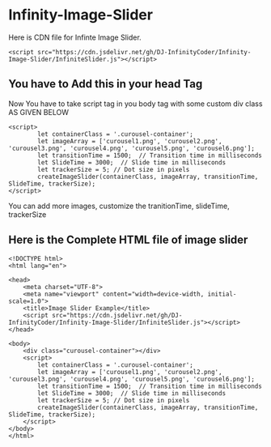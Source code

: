 # Infinity-Image-Slider </br></hr>
Here is  CDN file for Infinte Image Slider.
```
<script src="https://cdn.jsdelivr.net/gh/DJ-InfinityCoder/Infinity-Image-Slider/InfiniteSlider.js"></script>
```
## You have to Add this in your head Tag </br>
Now You have to take script tag in you body tag with some custom div class AS GIVEN BELOW
```
<script>
        let containerClass = '.curousel-container';
        let imageArray = ['curousel1.png', 'curousel2.png', 'curousel3.png', 'curousel4.png', 'curousel5.png', 'curousel6.png'];
        let transitionTime = 1500;  // Transition time in milliseconds
        let SlideTime = 3000;  // Slide time in milliseconds
        let trackerSize = 5; // Dot size in pixels
        createImageSlider(containerClass, imageArray, transitionTime, SlideTime, trackerSize);
</script>
```
You can add more images, customize the tranitionTime, slideTime, trackerSize
## Here is the Complete HTML file of image slider
```
<!DOCTYPE html>
<html lang="en">

<head>
    <meta charset="UTF-8">
    <meta name="viewport" content="width=device-width, initial-scale=1.0">
    <title>Image Slider Example</title>
    <script src="https://cdn.jsdelivr.net/gh/DJ-InfinityCoder/Infinity-Image-Slider/InfiniteSlider.js"></script>
</head>

<body>
    <div class="curousel-container"></div>
    <script>
        let containerClass = '.curousel-container';
        let imageArray = ['curousel1.png', 'curousel2.png', 'curousel3.png', 'curousel4.png', 'curousel5.png', 'curousel6.png'];
        let transitionTime = 1500;  // Transition time in milliseconds
        let SlideTime = 3000;  // Slide time in milliseconds
        let trackerSize = 5; // Dot size in pixels
        createImageSlider(containerClass, imageArray, transitionTime, SlideTime, trackerSize);
    </script>
</body>
</html>
```
